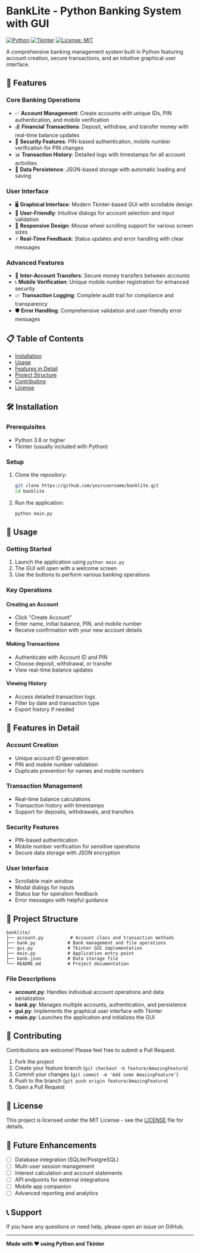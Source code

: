 # BankLite - Python Banking System with GUI

[![Python](https://img.shields.io/badge/Python-3.8+-blue.svg)](https://www.python.org/)
[![Tkinter](https://img.shields.io/badge/Tkinter-GUI-orange.svg)](https://docs.python.org/3/library/tkinter.html)
[![License: MIT](https://img.shields.io/badge/License-MIT-green.svg)](https://opensource.org/licenses/MIT)

A comprehensive banking management system built in Python featuring account creation, secure transactions, and an intuitive graphical user interface.

## 🚀 Features

### Core Banking Operations
- ✅ **Account Management**: Create accounts with unique IDs, PIN authentication, and mobile verification
- 💰 **Financial Transactions**: Deposit, withdraw, and transfer money with real-time balance updates
- 🔐 **Security Features**: PIN-based authentication, mobile number verification for PIN changes
- 📊 **Transaction History**: Detailed logs with timestamps for all account activities
- 💾 **Data Persistence**: JSON-based storage with automatic loading and saving

### User Interface
- 🖥️ **Graphical Interface**: Modern Tkinter-based GUI with scrollable design
- 🎯 **User-Friendly**: Intuitive dialogs for account selection and input validation
- 📱 **Responsive Design**: Mouse wheel scrolling support for various screen sizes
- ⚡ **Real-Time Feedback**: Status updates and error handling with clear messages

### Advanced Features
- 🔄 **Inter-Account Transfers**: Secure money transfers between accounts
- 📞 **Mobile Verification**: Unique mobile number registration for enhanced security
- 📈 **Transaction Logging**: Complete audit trail for compliance and transparency
- 🛡️ **Error Handling**: Comprehensive validation and user-friendly error messages

## 📋 Table of Contents

- [Installation](#installation)
- [Usage](#usage)
- [Features in Detail](#features-in-detail)
- [Project Structure](#project-structure)
- [Contributing](#contributing)
- [License](#license)

## 🛠️ Installation

### Prerequisites
- Python 3.8 or higher
- Tkinter (usually included with Python)

### Setup
1. Clone the repository:
   ```bash
   git clone https://github.com/yourusername/banklite.git
   cd banklite
   ```

2. Run the application:
   ```bash
   python main.py
   ```

## 📖 Usage

### Getting Started
1. Launch the application using `python main.py`
2. The GUI will open with a welcome screen
3. Use the buttons to perform various banking operations

### Key Operations

#### Creating an Account
- Click "Create Account"
- Enter name, initial balance, PIN, and mobile number
- Receive confirmation with your new account details

#### Making Transactions
- Authenticate with Account ID and PIN
- Choose deposit, withdrawal, or transfer
- View real-time balance updates

#### Viewing History
- Access detailed transaction logs
- Filter by date and transaction type
- Export history if needed

## 🎯 Features in Detail

### Account Creation
- Unique account ID generation
- PIN and mobile number validation
- Duplicate prevention for names and mobile numbers

### Transaction Management
- Real-time balance calculations
- Transaction history with timestamps
- Support for deposits, withdrawals, and transfers

### Security Features
- PIN-based authentication
- Mobile number verification for sensitive operations
- Secure data storage with JSON encryption

### User Interface
- Scrollable main window
- Modal dialogs for inputs
- Status bar for operation feedback
- Error messages with helpful guidance

## 📁 Project Structure

```
banklite/
├── account.py          # Account class and transaction methods
├── bank.py            # Bank management and file operations
├── gui.py             # Tkinter GUI implementation
├── main.py            # Application entry point
├── bank.json          # Data storage file
└── README.md          # Project documentation
```

### File Descriptions
- **account.py**: Handles individual account operations and data serialization
- **bank.py**: Manages multiple accounts, authentication, and persistence
- **gui.py**: Implements the graphical user interface with Tkinter
- **main.py**: Launches the application and initializes the GUI

## 🤝 Contributing

Contributions are welcome! Please feel free to submit a Pull Request.

1. Fork the project
2. Create your feature branch (`git checkout -b feature/AmazingFeature`)
3. Commit your changes (`git commit -m 'Add some AmazingFeature'`)
4. Push to the branch (`git push origin feature/AmazingFeature`)
5. Open a Pull Request

## 📄 License

This project is licensed under the MIT License - see the [LICENSE](LICENSE) file for details.

## 🔮 Future Enhancements

- [ ] Database integration (SQLite/PostgreSQL)
- [ ] Multi-user session management
- [ ] Interest calculation and account statements
- [ ] API endpoints for external integrations
- [ ] Mobile app companion
- [ ] Advanced reporting and analytics

## 📞 Support

If you have any questions or need help, please open an issue on GitHub.

---

**Made with ❤️ using Python and Tkinter**
